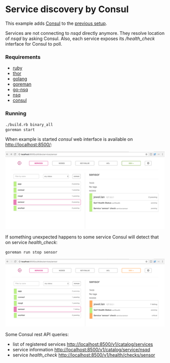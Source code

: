 # Service discovery by Consul

This example adds [Consul](https://www.consul.io/) to the [previous setup](../02-nsq/).

Services are not connecting to *nsqd* directly anymore. They resolve location of *nsqd* by asking Consul. Also, each service exposes its */health_check* interface for Consul to poll. 

### Requirements

- [ruby](https://github.com/rbenv/rbenv)
- [thor](https://github.com/erikhuda/thor)
- [golang](https://golang.org/doc/install)
- [goreman](https://github.com/mattn/goreman)
- [go-nsq](https://github.com/nsqio/go-nsq)
- [nsq](http://nsq.io/deployment/installing.html)
- [consul](https://www.consul.io/)

### Running

```
./build.rb binary_all
goreman start
```

When example is started *consul* web interface is available on <http://localhost:8500/>:

<img src="../images/consul.png" width=640/>

If something unexpected happens to some service Consul will detect that on service *health_check*:

```
goreman run stop sensor
```

<img src="../images/consul-fail.png" width=640/>

Some Consul rest API queries:

- list of registered services <http://localhost:8500/v1/catalog/services>
- service information <http://localhost:8500/v1/catalog/service/nsqd>
- service *health_check* <http://localhost:8500/v1/health/checks/sensor>
